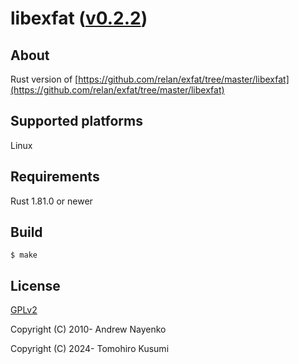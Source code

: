 libexfat ([v0.2.2](https://github.com/kusumi/libexfat/releases/tag/v0.2.2))
========

## About

Rust version of [https://github.com/relan/exfat/tree/master/libexfat](https://github.com/relan/exfat/tree/master/libexfat)

## Supported platforms

Linux

## Requirements

Rust 1.81.0 or newer

## Build

    $ make

## License

[GPLv2](COPYING)

Copyright (C) 2010-  Andrew Nayenko

Copyright (C) 2024-  Tomohiro Kusumi
